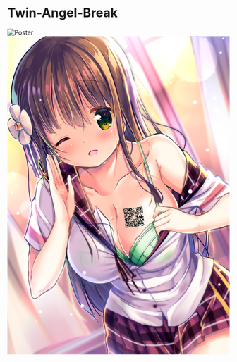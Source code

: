 # Twin-Angel-Break
![Poster](https://github.com/Nekomoekissaten-SUB/Slow-Start-BD/blob/master/Poster.png)
![Recruit](https://github.com/Nekomoekissaten-SUB/Slow-Start-BD/blob/master/Recruit.png)